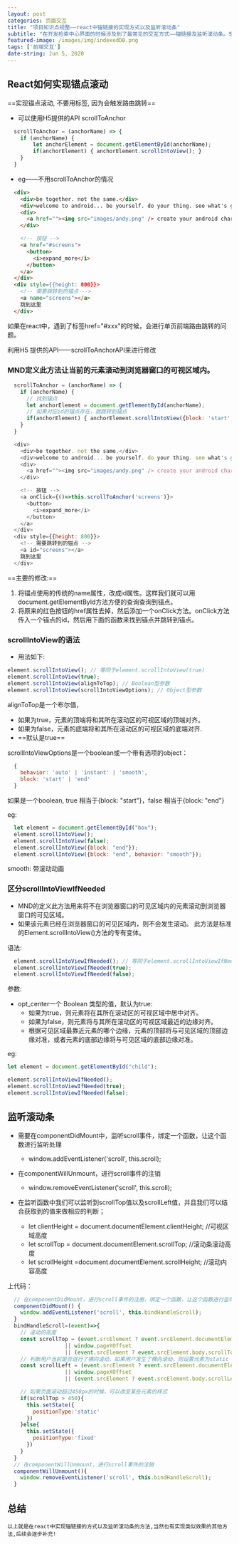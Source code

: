 ```yaml
---
layout: post
categories: 页面交互
title: "项目知识点规整——react中锚链接的实现方式以及监听滚动条"
subtitle: "在开发检索中心界面的时候涉及到了最常见的交互方式——锚链接及监听滚动条。想通过博客的方式记录下来，方便后期继续深入研究。"
featured-image: /images/img/indexedDB.png
tags: ['前端交互']
date-string: Jun 5, 2020
---
```


## React如何实现锚点滚动

==实现锚点滚动, 不要用<a>标签, 因为会触发路由跳转==

- 可以使用H5提供的API scrollToAnchor

```js
  scrollToAnchor = (anchorName) => {
    if (anchorName) {
        let anchorElement = document.getElementById(anchorName);
        if(anchorElement) { anchorElement.scrollIntoView(); }
    }
  }
```

- eg——不用scrollToAnchor的情况

```html
  <div>
    <div>be together. not the same.</div>
    <div>welcome to android... be yourself. do your thing. see what's going on.</div>
    <div>
      <a href=""><img src="images/andy.png" /> create your android character</a>
    </div>

    <!-- 按钮 -->
    <a href="#screens">
      <button>
        <i>expand_more</i>
      </button>
    </a>
  </div>
  <div style={{height: 800}}>
    <!-- 需要跳转到的锚点 -->
    <a name="screens"></a>
    跳到这里
  </div>
```

如果在react中，遇到了<a>标签href="#xxx"的时候，会进行单页前端路由跳转的问题。

利用H5 提供的API——scrollToAnchorAPI来进行修改

### MND定义此方法让当前的元素滚动到浏览器窗口的可视区域内。

```js
  scrollToAnchor = (anchorName) => {
    if (anchorName) {
      // 找到锚点
      let anchorElement = document.getElementById(anchorName);
      // 如果对应id的锚点存在，就跳转到锚点
      if(anchorElement) { anchorElement.scrollIntoView({block: 'start', behavior: 'smooth'}); }
    }
  }

  <div>
    <div>be together. not the same.</div>
    <div>welcome to android... be yourself. do your thing. see what's going on.</div>
    <div>
      <a href=""><img src="images/andy.png" /> create your android character</a>
    </div>

    <!-- 按钮 -->
    <a onClick={()=>this.scrollToAnchor('screens')}>
      <button>
        <i>expand_more</i>
      </button>
    </a>
  </div>
  <div style={{height: 800}}>
    <!-- 需要跳转到的锚点 -->
    <a id="screens"></a>
    跳到这里
  </div>
```

==主要的修改:==

1. 将锚点使用的传统的name属性，改成id属性。这样我们就可以用document.getElementById方法方便的查询查询到锚点。
2. 将原来的红色按钮的href属性去掉，然后添加一个onClick方法。onClick方法传入一个锚点的id，然后用下面的函数来找到锚点并跳转到锚点。


### scrollIntoView的语法

- 用法如下:

```js
element.scrollIntoView(); // 等同于element.scrollIntoView(true)
element.scrollIntoView(true);
element.scrollIntoView(alignToTop); // Boolean型参数
element.scrollIntoView(scrollIntoViewOptions); // Object型参数
```

alignToTop是一个布尔值，
- 如果为true，元素的顶端将和其所在滚动区的可视区域的顶端对齐。
- 如果为false，元素的底端将和其所在滚动区的可视区域的底端对齐.
- ==默认是true==

scrollIntoViewOptions是一个boolean或一个带有选项的object：
```js
  {
    behavior: 'auto' | 'instant' | 'smooth',
    block: 'start' | 'end'
  }
```

如果是一个boolean, true 相当于{block: "start"}，false 相当于{block: "end"}

eg:
```js
  let element = document.getElementById("box");
  element.scrollIntoView();
  element.scrollIntoView(false);
  element.scrollIntoView({block: "end"});
  element.scrollIntoView({block: "end", behavior: "smooth"});
```

smooth: 带滚动动画

### 区分scrollIntoViewIfNeeded

- MND的定义此方法用来将不在浏览器窗口的可见区域内的元素滚动到浏览器窗口的可见区域。
- 如果该元素已经在浏览器窗口的可见区域内，则不会发生滚动。 此方法是标准的Element.scrollIntoView()方法的专有变体。

语法:
```js
  element.scrollIntoViewIfNeeded(); // 等同于element.scrollIntoViewIfNeeded(true)
  element.scrollIntoViewIfNeeded(true);
  element.scrollIntoViewIfNeeded(false);
```

参数:
- opt_center一个 Boolean 类型的值，默认为true:
  - 如果为true，则元素将在其所在滚动区的可视区域中居中对齐。
  - 如果为false，则元素将与其所在滚动区的可视区域最近的边缘对齐。
  - 根据可见区域最靠近元素的哪个边缘，元素的顶部将与可见区域的顶部边缘对准，或者元素的底部边缘将与可见区域的底部边缘对准。

eg:
```js
let element = document.getElementById("child");

element.scrollIntoViewIfNeeded();
element.scrollIntoViewIfNeeded(true);
element.scrollIntoViewIfNeeded(false);
```

## 监听滚动条

- 需要在componentDidMount中，监听scroll事件，绑定一个函数，让这个函数进行监听处理
  - window.addEventListener('scroll', this.scroll);

- 在componentWillUnmount，进行scroll事件的注销
  - window.removeEventListener('scroll', this.scroll);

- 在监听函数中我们可以监听到scrollTop值以及scrollLeft值，并且我们可以结合获取到的值来做相应的判断；

  -  let clientHeight = document.documentElement.clientHeight; //可视区域高度
  - let scrollTop  = document.documentElement.scrollTop;  //滚动条滚动高度
  - let scrollHeight =document.documentElement.scrollHeight; //滚动内容高度


上代码：

```js
  // 在componentDidMount，进行scroll事件的注册，绑定一个函数，让这个函数进行监听处理
  componentDidMount() {
    window.addEventListener('scroll', this.bindHandleScroll);
  }
  bindHandleScroll=(event)=>{
    // 滚动的高度
    const scrollTop = (event.srcElement ? event.srcElement.documentElement.scrollTop : false)
                  || window.pageYOffset
                  || (event.srcElement ? event.srcElement.body.scrollTop : 0);
    // 判断用户当前是否进行了横向滚动，如果用户发生了横向滚动，则设置元素为static
    const scrollLeft = (event.srcElement ? event.srcElement.documentElement.scrollLeft : false)
                  || window.pageXOffset
                  || (event.srcElement ? event.srcElement.body.scrollLeft : 0);

    // 如果页面滚动超过450px的时候，可以改变某些元素的样式
    if(scrollTop > 450){
      this.setState({
        positionType:'static'
      })
    }else{
      this.setState({
        positionType:'fixed'
      })
    }
  }
  // 在componentWillUnmount，进行scroll事件的注销
  componentWillUnmount(){
    window.removeEventListener('scroll', this.bindHandleScroll);
  }
```

## 总结
    以上就是在react中实现锚链接的方式以及监听滚动条的方法,当然也有实现类似效果的其他方法,后续会逐步补充!